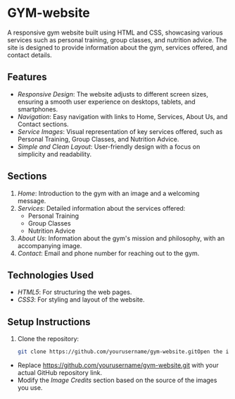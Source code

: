 # GYM-website

A responsive gym website built using HTML and CSS, showcasing various services such as personal training, group classes, and nutrition advice. The site is designed to provide information about the gym, services offered, and contact details.

## Features

- *Responsive Design*: The website adjusts to different screen sizes, ensuring a smooth user experience on desktops, tablets, and smartphones.
- *Navigation*: Easy navigation with links to Home, Services, About Us, and Contact sections.
- *Service Images*: Visual representation of key services offered, such as Personal Training, Group Classes, and Nutrition Advice.
- *Simple and Clean Layout*: User-friendly design with a focus on simplicity and readability.

## Sections

1. *Home*: Introduction to the gym with an image and a welcoming message.
2. *Services*: Detailed information about the services offered:
    - Personal Training
    - Group Classes
    - Nutrition Advice
3. *About Us*: Information about the gym's mission and philosophy, with an accompanying image.
4. *Contact*: Email and phone number for reaching out to the gym.

## Technologies Used

- *HTML5*: For structuring the web pages.
- *CSS3*: For styling and layout of the website.

## Setup Instructions

1. Clone the repository:

   ```bash
   git clone https://github.com/yourusername/gym-website.gitOpen the index.html file in your web browser to view the website.To edit the website:Update the HTML files in the root directory.Modify the CSS styles in the styles.css file located in the root directory.Image CreditsReplace the placeholder images with actual images related to the gym and its services.LicenseThis project is licensed under the MIT License - see the LICENSE file for details.### Instructions:
- Replace https://github.com/yourusername/gym-website.git with your actual GitHub repository link.
- Modify the *Image Credits* section based on the source of the images you use.

